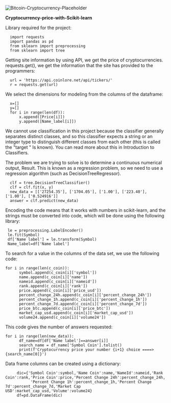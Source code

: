
![Bitcoin-Cryptocurrency-Placeholder](https://github.com/Peyman2012/Cryptocurrency-price-with-Scikit-learn/assets/88220773/f84ff9d4-d663-45c9-8cce-1ee23e26f02f)

**Cryptocurrency-price-with-Scikit-learn**

Library required for the project:

      import requests
      import pandas as pd
      from sklearn import preprocessing
      from sklearn import tree

Getting site information by using API, we get the price of cryptocurrencies.
 requests.get(), we get the information that the site has provided to the programmers:

      url = 'https://api.coinlore.net/api/tickers/'
      r = requests.get(url)


We select the dimensions for modeling from the columns of the dataframe:

      x=[]
      y=[]
      for i in range(len(df)):
          x.append([Price[i]])
          y.append([Name_label[i]])
      

We cannot use classification in this project because the classifier generally separates distinct classes, and so this classifier expects a string or an integer type to distinguish different classes from each other (this is called the "target " Is known). You can read more about this in Introduction to Classifiers.

The problem we are trying to solve is to determine a continuous numerical output, Result. This is known as a regression problem, so we need to use a regression algorithm (such as DecisionTreeRegressor).

      clf = tree.DecisionTreeClassifier()
      clf = clf.fit(x, y)
      new_data = [['27254.35'], ['1704.05'], ['1.00'], ['223.40'], ['1.00'], ['0.524916']]
      answer = clf.predict(new_data)

Encoding the code means that it works with numbers in scikit-learn, and the strings must be converted into code, which will be done using the following library:

     le = preprocessing.LabelEncoder()
     le.fit(Symbol)
     df['Name label'] = le.transform(Symbol)
     Name_label=df['Name label']

To search for a value in the columns of the data set, we use the following code:

    for i in range(len(c_coin)):
          symbol.append(c_coin[i]['symbol'])
          name.append(c_coin[i]['name'])
          nameid.append(c_coin[i]['nameid'])
          rank.append(c_coin[i]['rank'])
          price.append(c_coin[i]['price_usd'])
          percent_change_24h.append(c_coin[i]['percent_change_24h'])
          percent_change_1h.append(c_coin[i]['percent_change_1h'])
          percent_change_7d.append(c_coin[i]['percent_change_7d'])
          price_btc.append(c_coin[i]['price_btc'])
          market_cap_usd.append(c_coin[i]['market_cap_usd'])
          volume24.append(c_coin[i]['volume24'])

This code gives the number of answers requested:

    for i in range(len(new_data)):
          df_name=df[df['Name label']==answer[i]]
          search_name = df_name['Symbol Coin'].tolist()
          print(f'Cryptocurrency price your number {i+1} choice ====> {search_name[0]}')

Data frame columns can be created using a dictionary:

         dic={'Symbol Coin':symbol,'Name Coin':name,'NameId':nameid,'Rank Coin':rank,'Price Coin':price,'Percent Change 24h':percent_change_24h,
               'Percent Change 1h':percent_change_1h,'Percent Change 7d':percent_change_7d,'Market Cap USD':market_cap_usd,'Volume':volume24}
         df=pd.DataFrame(dic)
